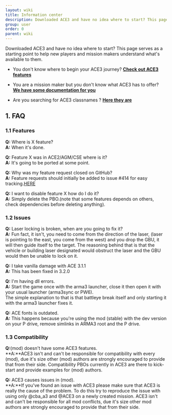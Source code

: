 ```yaml
---
layout: wiki
title: Information center
description: Downloaded ACE3 and have no idea where to start? This page serves as a document to help new players get started with things or get an answer to some of your questions.
group: user
order: 0
parent: wiki
---
```


Downloaded ACE3 and have no idea where to start? This page serves as a starting point to help new players and mission makers understand what's available to them.


- You don't know where to begin your ACE3 journey? [**Check out ACE3 features**](http://ace3mod.com/wiki/feature/)


- You are a mission maker but you don't know what ACE3 has to offer? [**We have some documentation for you**](http://ace3mod.com/wiki/missionmaker/)


- Are you searching for ACE3 classnames ? [**Here they are**](http://ace3mod.com/wiki/missionmaker/classnames.html)


## 1. FAQ
### 1.1 Features 
**Q:** Where is X feature? </br>
**A:** When it's done.</br>

**Q:** Feature X was in ACE2/AGM/CSE where is it?</br>
**A:** It's going to be ported at some point.</br>

**Q:** Why was my feature request closed on GitHub?</br>
**A:** Feature requests should initially be added to issue #414 for easy tracking.[HERE](https://github.com/acemod/ACE3/issues/414/)

**Q:** I want to disable feature X how do I do it?</br>
**A:** Simply delete the PBO.(note that some features depends on others, check dependencies before deleting anything).</br>

### 1.2 Issues

**Q:** Laser locking is broken, when are you going to fix it?</br>
**A:** Fun fact, it isn't, you need to come from the direction of the laser, (laser is pointing to the east, you come from the west) and you drop the GBU, it will then guide itself to the target. The reasoning behind that is that the vehicle or building laser designated would obstruct the laser and the GBU would then be unable to lock on it. </br>

**Q:** I take vanilla damage with ACE 3.1.1</br>
**A:** This has been fixed in 3.2.0</br>

**Q:** I'm having dll errors.</br>
**A:** Start the game once with the arma3 launcher, close it then open it with your usual launcher (arma3sync or PW6).</br>
The simple explanation to that is that battleye break itself and only starting it with the arma3 launcher fixes it.</br>

**Q:** ACE fonts is outdated.</br>
**A:** This happens because you're using the mod (stable) with the dev version on your P drive, remove simlinks in ARMA3 root and the P drive.

### 1.3 Compatibility

**Q:**(mod) doesn't have some ACE3 features.</br>
**A:**ACE3 isn't and can't be responsible for compatibility with every (mod), due it's size other (mod) authors are strongly encouraged to provide that from their side. Compatibility PBOs currently in ACE3 are there to kick-start and provide examples for (mod) authors.</br>

**Q:** ACE3 causes issues in (mod).</br>
**A:**If you've found an issue with ACE3 please make sure that ACE3 is really the cause of the problem. To do this try to reproduce the issue with using only @cba_a3 and @ACE3 on a newly created mission. ACE3 isn't and can't be responsible for all mod conflicts, due it's size other mod authors are strongly encouraged to provide that from their side.</br>